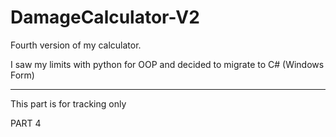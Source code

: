 # DamageCalculator-V2
Fourth version of my calculator.

I saw my limits with python for OOP and decided to migrate to C# (Windows Form)

----------------------------------------------------------------------------

This part is for tracking only

PART 4

